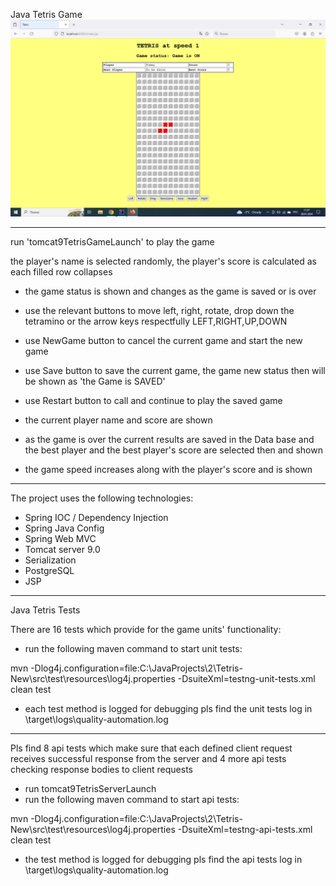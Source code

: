 Java Tetris Game
![](tetris.png)
************************************************************************************************************************
 run 'tomcat9TetrisGameLaunch' to play the game

the player's name is selected randomly, the player's score is calculated as each filled row collapses
 - the game status is shown and changes as the game is saved or is over
 - use the relevant buttons to move left, right, rotate, drop down the tetramino or the arrow keys respectfully LEFT,RIGHT,UP,DOWN
 - use NewGame button to cancel the current game and start the new game
 - use Save button to save the current game, the game new status then will be shown as 'the Game is SAVED'
 - use Restart button to call and continue to play the saved game

 - the current player name and score are shown
 - as the game is over the current results are saved in the Data base and the best player and the best player's score are selected then and shown

 - the game speed increases along with the player's score and is shown


************************************************************************************************************************

The project uses the following technologies:

- Spring IOC / Dependency Injection
- Spring Java Config
- Spring Web MVC
- Tomcat server 9.0
- Serialization
- PostgreSQL
- JSP
************************************************************************************************************************
Java Tetris Tests

There are 16 tests which provide for the game units' functionality:

 - run the following maven command to start unit tests: 
 
mvn -Dlog4j.configuration=file:C:\JavaProjects\2\Tetris-New\src\test\resources\log4j.properties -DsuiteXml=testng-unit-tests.xml clean test
 
 - each test method is logged for debugging pls find the unit tests log in \target\logs\quality-automation.log

************************************************************************************************************************
Pls find 8 api tests which make sure that each defined client request receives successful response from the server and
4 more api tests checking response bodies to client requests

 - run tomcat9TetrisServerLaunch
 - run the following maven command to start api tests: 

mvn -Dlog4j.configuration=file:C:\JavaProjects\2\Tetris-New\src\test\resources\log4j.properties -DsuiteXml=testng-api-tests.xml clean test

 - the test method is logged for debugging pls find the api tests log in \target\logs\quality-automation.log